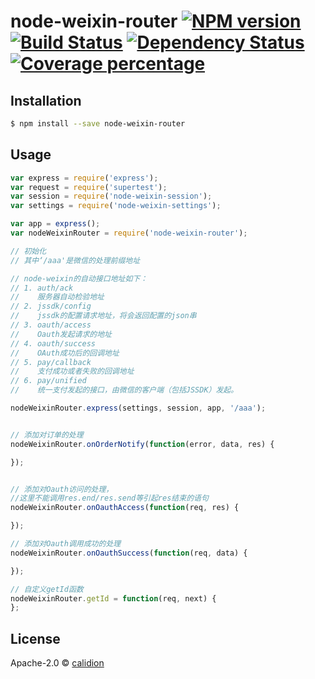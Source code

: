 # node-weixin-router [![NPM version][npm-image]][npm-url] [![Build Status][travis-image]][travis-url] [![Dependency Status][daviddm-image]][daviddm-url] [![Coverage percentage][coveralls-image]][coveralls-url]
> 

## Installation

```sh
$ npm install --save node-weixin-router
```

## Usage

```js
var express = require('express');
var request = require('supertest');
var session = require('node-weixin-session');
var settings = require('node-weixin-settings');

var app = express();
var nodeWeixinRouter = require('node-weixin-router');

// 初始化
// 其中‘/aaa'是微信的处理前缀地址

// node-weixin的自动接口地址如下：
// 1. auth/ack
//    服务器自动检验地址
// 2. jssdk/config 
//    jssdk的配置请求地址，将会返回配置的json串
// 3. oauth/access
//    Oauth发起请求的地址
// 4. oauth/success
//    OAuth成功后的回调地址
// 5. pay/callback
//    支付成功或者失败的回调地址
// 6. pay/unified
//    统一支付发起的接口，由微信的客户端（包括JSSDK）发起。

nodeWeixinRouter.express(settings, session, app, '/aaa');


// 添加对订单的处理
nodeWeixinRouter.onOrderNotify(function(error, data, res) {

});


// 添加对Oauth访问的处理，
//这里不能调用res.end/res.send等引起res结束的语句
nodeWeixinRouter.onOauthAccess(function(req, res) {

});

// 添加对Oauth调用成功的处理
nodeWeixinRouter.onOauthSuccess(function(req, data) {

});

// 自定义getId函数
nodeWeixinRouter.getId = function(req, next) {
};
```
## License

Apache-2.0 © [calidion](calidion.github.io)


[npm-image]: https://badge.fury.io/js/node-weixin-router.svg
[npm-url]: https://npmjs.org/package/node-weixin-router
[travis-image]: https://travis-ci.org/node-weixin/node-weixin-router.svg?branch=master
[travis-url]: https://travis-ci.org/node-weixin/node-weixin-router
[daviddm-image]: https://david-dm.org/node-weixin/node-weixin-router.svg?theme=shields.io
[daviddm-url]: https://david-dm.org/node-weixin/node-weixin-router
[coveralls-image]: https://coveralls.io/repos/node-weixin/node-weixin-router/badge.svg
[coveralls-url]: https://coveralls.io/r/node-weixin/node-weixin-router
